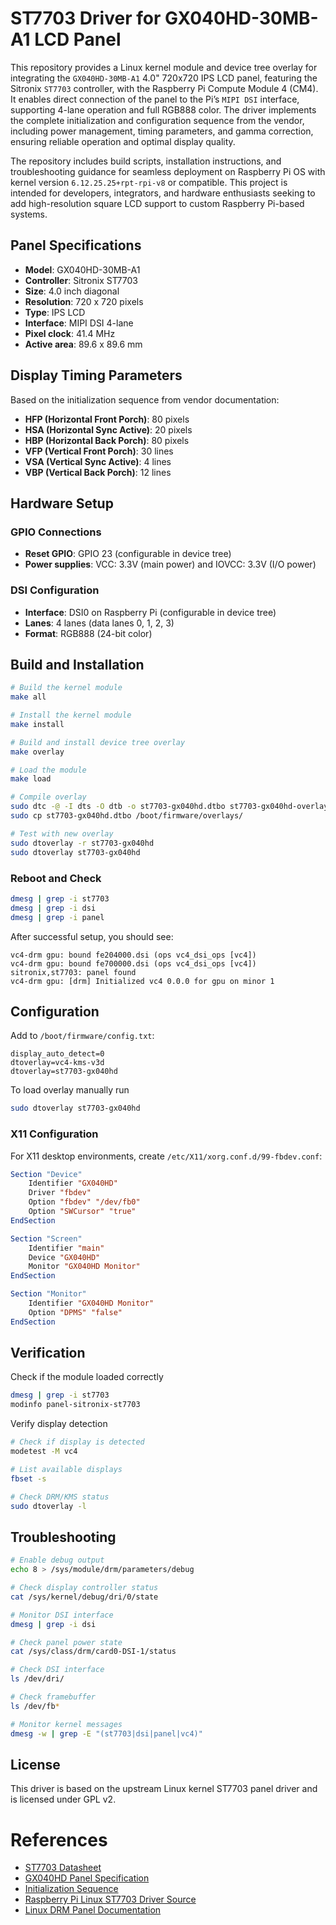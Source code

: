 # ST7703 Driver for GX040HD-30MB-A1 LCD Panel

This repository provides a Linux kernel module and device tree overlay for integrating the ``GX040HD-30MB-A1`` 4.0" 720x720 IPS LCD panel, featuring the Sitronix ``ST7703`` controller, with the Raspberry Pi Compute Module 4 (CM4). It enables direct connection of the panel to the Pi’s ``MIPI DSI`` interface, supporting 4-lane operation and full RGB888 color. The driver implements the complete initialization and configuration sequence from the vendor, including power management, timing parameters, and gamma correction, ensuring reliable operation and optimal display quality.

The repository includes build scripts, installation instructions, and troubleshooting guidance for seamless deployment on Raspberry Pi OS with kernel version ``6.12.25.25+rpt-rpi-v8`` or compatible. This project is intended for developers, integrators, and hardware enthusiasts seeking to add high-resolution square LCD support to custom Raspberry Pi-based systems.

## Panel Specifications

- **Model**: GX040HD-30MB-A1
- **Controller**: Sitronix ST7703
- **Size**: 4.0 inch diagonal
- **Resolution**: 720 x 720 pixels
- **Type**: IPS LCD
- **Interface**: MIPI DSI 4-lane
- **Pixel clock**: 41.4 MHz
- **Active area**: 89.6 x 89.6 mm

## Display Timing Parameters

Based on the initialization sequence from vendor documentation:
- **HFP (Horizontal Front Porch)**: 80 pixels
- **HSA (Horizontal Sync Active)**: 20 pixels  
- **HBP (Horizontal Back Porch)**: 80 pixels
- **VFP (Vertical Front Porch)**: 30 lines
- **VSA (Vertical Sync Active)**: 4 lines
- **VBP (Vertical Back Porch)**: 12 lines

## Hardware Setup

### GPIO Connections
- **Reset GPIO**: GPIO 23 (configurable in device tree)
- **Power supplies**: VCC: 3.3V (main power) and IOVCC: 3.3V (I/O power)

### DSI Configuration
- **Interface**: DSI0 on Raspberry Pi (configurable in device tree)
- **Lanes**: 4 lanes (data lanes 0, 1, 2, 3)
- **Format**: RGB888 (24-bit color)

## Build and Installation

```bash
# Build the kernel module
make all

# Install the kernel module
make install

# Build and install device tree overlay
make overlay

# Load the module
make load
```

```bash
# Compile overlay
sudo dtc -@ -I dts -O dtb -o st7703-gx040hd.dtbo st7703-gx040hd-overlay.dts
sudo cp st7703-gx040hd.dtbo /boot/firmware/overlays/

# Test with new overlay
sudo dtoverlay -r st7703-gx040hd
sudo dtoverlay st7703-gx040hd
```

### Reboot and Check
```bash
dmesg | grep -i st7703
dmesg | grep -i dsi
dmesg | grep -i panel
```

After successful setup, you should see:
```
vc4-drm gpu: bound fe204000.dsi (ops vc4_dsi_ops [vc4])
vc4-drm gpu: bound fe700000.dsi (ops vc4_dsi_ops [vc4])
sitronix,st7703: panel found
vc4-drm gpu: [drm] Initialized vc4 0.0.0 for gpu on minor 1
```

## Configuration

Add to `/boot/firmware/config.txt`:
```
display_auto_detect=0
dtoverlay=vc4-kms-v3d
dtoverlay=st7703-gx040hd
```

To load overlay manually run
```bash
sudo dtoverlay st7703-gx040hd
```

### X11 Configuration

For X11 desktop environments, create `/etc/X11/xorg.conf.d/99-fbdev.conf`:

```xorg
Section "Device"
    Identifier "GX040HD"
    Driver "fbdev"
    Option "fbdev" "/dev/fb0"
    Option "SWCursor" "true"
EndSection

Section "Screen"
    Identifier "main"
    Device "GX040HD"
    Monitor "GX040HD Monitor"
EndSection

Section "Monitor"
    Identifier "GX040HD Monitor"
    Option "DPMS" "false"
EndSection
```

## Verification

Check if the module loaded correctly
```bash
dmesg | grep -i st7703
modinfo panel-sitronix-st7703
```

Verify display detection
```bash
# Check if display is detected
modetest -M vc4

# List available displays
fbset -s

# Check DRM/KMS status
sudo dtoverlay -l
```

## Troubleshooting

```bash
# Enable debug output
echo 8 > /sys/module/drm/parameters/debug

# Check display controller status  
cat /sys/kernel/debug/dri/0/state

# Monitor DSI interface
dmesg | grep -i dsi

# Check panel power state
cat /sys/class/drm/card0-DSI-1/status

# Check DSI interface
ls /dev/dri/

# Check framebuffer
ls /dev/fb*

# Monitor kernel messages
dmesg -w | grep -E "(st7703|dsi|panel|vc4)"
```

## License

This driver is based on the upstream Linux kernel ST7703 panel driver and is licensed under GPL v2.

# References

- [ST7703 Datasheet](docs/ST7703_DS_v01_20160128.pdf)
- [GX040HD Panel Specification](docs/GX040HD-30MB-A1.pdf)
- [Initialization Sequence](docs/ST7703_QV040YNQ-N80_IPS_code_2power_4Lane_V1.0_20250611.txt)
- [Raspberry Pi Linux ST7703 Driver Source](https://github.com/raspberrypi/linux/blob/rpi-6.6.y/drivers/gpu/drm/panel/panel-sitronix-st7703.c)
- [Linux DRM Panel Documentation](https://www.kernel.org/doc/html/latest/gpu/drm-kms-helpers.html#panel-helper-reference)